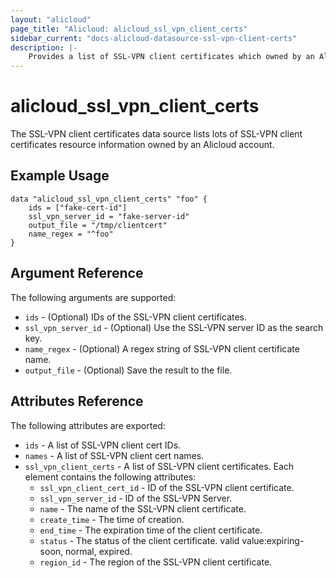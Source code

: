 ```yaml
---
layout: "alicloud"
page_title: "Alicloud: alicloud_ssl_vpn_client_certs"
sidebar_current: "docs-alicloud-datasource-ssl-vpn-client-certs"
description: |-
    Provides a list of SSL-VPN client certificates which owned by an Alicloud account.
---
```


# alicloud\_ssl_vpn_client_certs

The SSL-VPN client certificates data source lists lots of SSL-VPN client certificates resource information owned by an Alicloud account.

## Example Usage

```
data "alicloud_ssl_vpn_client_certs" "foo" {
	ids = ["fake-cert-id"]
	ssl_vpn_server_id = "fake-server-id"
	output_file = "/tmp/clientcert"
	name_regex = "^foo"
}
```

## Argument Reference

The following arguments are supported:

* `ids` - (Optional) IDs of the SSL-VPN client certificates.
* `ssl_vpn_server_id` - (Optional) Use the SSL-VPN server ID as the search key.
* `name_regex` - (Optional) A regex string of SSL-VPN client certificate name.
* `output_file` - (Optional) Save the result to the file.

## Attributes Reference

The following attributes are exported:

* `ids` - A list of SSL-VPN client cert IDs.
* `names` - A list of SSL-VPN client cert names.
* `ssl_vpn_client_certs` - A list of SSL-VPN client certificates. Each element contains the following attributes:
  * `ssl_vpn_client_cert_id` - ID of the SSL-VPN client certificate.
  * `ssl_vpn_server_id` - ID of the SSL-VPN Server.
  * `name` - The name of the SSL-VPN client certificate.
  * `create_time` - The time of creation.
  * `end_time` - The expiration time of the client certificate.
  * `status` - The status of the client certificate. valid value:expiring-soon, normal, expired.
  * `region_id` - The region of the SSL-VPN client certificate.
